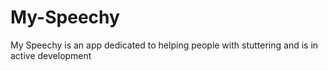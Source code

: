 # My-Speechy
My Speechy is an app dedicated to helping people with stuttering and is in active development 

